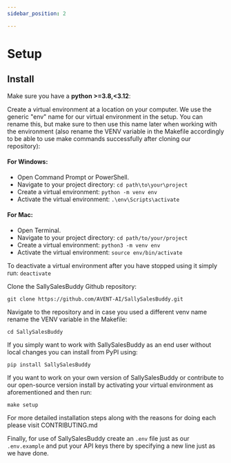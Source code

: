 ```yaml
---
sidebar_position: 2

---
```

# Setup

## Install

Make sure you have a **python &gt;=3.8,&lt;3.12**:

Create a virtual environment at a location on your computer. We use the generic "env" name for our virtual environment in the setup. You can rename this, but make sure to then use this name later when working with the environment (also rename the VENV variable in the Makefile accordingly to be able to use make commands successfully after cloning our repository):

#### For Windows:

- Open Command Prompt or PowerShell.
- Navigate to your project directory: `cd path\to\your\project`
- Create a virtual environment: `python -m venv env`
- Activate the virtual environment: `.\env\Scripts\activate`

#### For Mac:

- Open Terminal.
- Navigate to your project directory: `cd path/to/your/project`
- Create a virtual environment: `python3 -m venv env`
- Activate the virtual environment: `source env/bin/activate`

To deactivate a virtual environment after you have stopped using it simply run: `deactivate`

Clone the SallySalesBuddy Github repository:

`git clone https://github.com/AVENT-AI/SallySalesBuddy.git`

Navigate to the repository and in case you used a different venv name rename the VENV variable in the Makefile:

`cd SallySalesBuddy`



If you simply want to work with SallySalesBuddy as an end user without local changes you can install from PyPI using:

`pip install SallySalesBuddy`

If you want to work on your own version of SallySalesBuddy or contribute to our open-source version install by activating your virtual environment as aforementioned and then run:

`make setup`

For more detailed installation steps along with the reasons for doing each please visit CONTRIBUTING.md

Finally, for use of SallySalesBuddy create an `.env` file just as our `.env.example` and put your API keys there by specifying a new line just as we have done.
